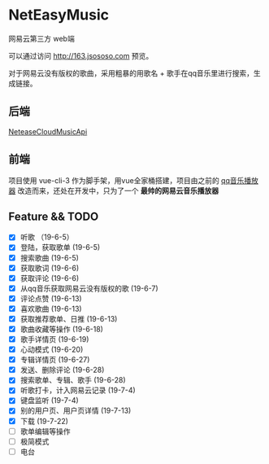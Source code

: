 # NetEasyMusic
网易云第三方 web端

可以通过访问 http://163.jsososo.com 预览。

对于网易云没有版权的歌曲，采用粗暴的用歌名 + 歌手在qq音乐里进行搜索，生成链接。

## 后端

[NeteaseCloudMusicApi](https://github.com/Binaryify/NeteaseCloudMusicApi)

## 前端

项目使用 vue-cli-3 作为脚手架，用vue全家桶搭建，项目由之前的 [qq音乐播放器](https://github.com/jsososo/music-player) 改造而来，还处在开发中，只为了一个 **最帅的网易云音乐播放器**


## Feature && TODO
- [x] 听歌 （19-6-5）
- [x] 登陆，获取歌单 (19-6-5)
- [x] 搜索歌曲 (19-6-5)
- [x] 获取歌词 (19-6-6)
- [x] 获取评论 (19-6-6)
- [x] 从qq音乐获取网易云没有版权的歌 (19-6-7)
- [x] 评论点赞 (19-6-13)
- [x] 喜欢歌曲 (19-6-13)
- [x] 获取推荐歌单、日推 (19-6-13)
- [x] 歌曲收藏等操作 (19-6-18)
- [x] 歌手详情页 (19-6-19)
- [x] 心动模式 (19-6-20)
- [x] 专辑详情页 (19-6-27)
- [x] 发送、删除评论 (19-6-28)
- [x] 搜索歌单、专辑、歌手 (19-6-28)
- [x] 听歌打卡，计入网易云记录 (19-7-4)
- [x] 键盘监听 (19-7-4)
- [x] 别的用户页、用户页详情 (19-7-13)
- [x] 下载 (19-7-22)
- [ ] 歌单编辑等操作
- [ ] 极简模式
- [ ] 电台
